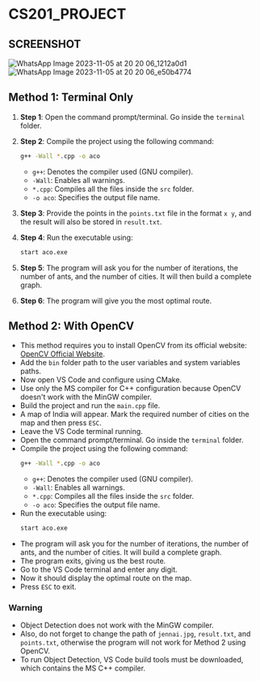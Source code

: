# CS201_PROJECT
## SCREENSHOT
![WhatsApp Image 2023-11-05 at 20 20 06_1212a0d1](https://github.com/Ark898/CS201_PROJECT/assets/137332440/2e18d9c5-e6b0-4b99-aaa5-4cc5ce7f5646)
![WhatsApp Image 2023-11-05 at 20 20 06_e50b4774](https://github.com/Ark898/CS201_PROJECT/assets/137332440/4e014ad7-a53a-4bdc-bd68-22faab57f4e1)

## Method 1: Terminal Only

1. **Step 1**: Open the command prompt/terminal. Go inside the `terminal` folder.

2. **Step 2**: Compile the project using the following command:
    ```bash
    g++ -Wall *.cpp -o aco
    ```
    - `g++`: Denotes the compiler used (GNU compiler).
    - `-Wall`: Enables all warnings.
    - `*.cpp`: Compiles all the files inside the `src` folder.
    - `-o aco`: Specifies the output file name.

3. **Step 3**: Provide the points in the `points.txt` file in the format `x y`, and the result will also be stored in `result.txt`.

4. **Step 4**: Run the executable using:
    ```bash
    start aco.exe
    ```

5. **Step 5**: The program will ask you for the number of iterations, the number of ants, and the number of cities. It will then build a complete graph.

6. **Step 6**: The program will give you the most optimal route.

## Method 2: With OpenCV

- This method requires you to install OpenCV from its official website: [OpenCV Official Website](https://opencv.org/releases/).
- Add the `bin` folder path to the user variables and system variables paths.
- Now open VS Code and configure using CMake.
- Use only the MS compiler for C++ configuration because OpenCV doesn't work with the MinGW compiler.
- Build the project and run the `main.cpp` file.
- A map of India will appear. Mark the required number of cities on the map and then press `ESC`.
- Leave the VS Code terminal running.
- Open the command prompt/terminal. Go inside the `terminal` folder.
- Compile the project using the following command:
    ```bash
    g++ -Wall *.cpp -o aco
    ```
    - `g++`: Denotes the compiler used (GNU compiler).
    - `-Wall`: Enables all warnings.
    - `*.cpp`: Compiles all the files inside the `src` folder.
    - `-o aco`: Specifies the output file name.
- Run the executable using:
    ```bash
    start aco.exe
    ```
- The program will ask you for the number of iterations, the number of ants, and the number of cities. It will build a complete graph.
- The program exits, giving us the best route.
- Go to the VS Code terminal and enter any digit.
- Now it should display the optimal route on the map.
- Press `ESC` to exit.

### Warning

- Object Detection does not work with the MinGW compiler.
- Also, do not forget to change the path of `jennai.jpg`, `result.txt`, and `points.txt`, otherwise the program will not work for Method 2 using OpenCV.
- To run Object Detection, VS Code build tools must be downloaded, which contains the MS C++ compiler.
